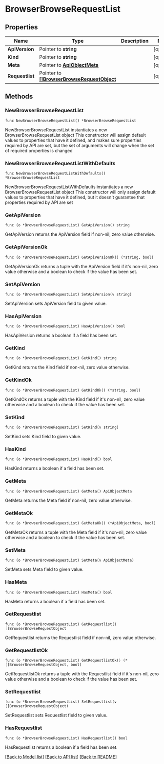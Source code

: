 # BrowserBrowseRequestList

## Properties

Name | Type | Description | Notes
------------ | ------------- | ------------- | -------------
**ApiVersion** | Pointer to **string** |  | [optional] 
**Kind** | Pointer to **string** |  | [optional] 
**Meta** | Pointer to [**ApiObjectMeta**](apiObjectMeta.md) |  | [optional] 
**Requestlist** | Pointer to [**[]BrowserBrowseRequestObject**](BrowserBrowseRequestObject.md) |  | [optional] 

## Methods

### NewBrowserBrowseRequestList

`func NewBrowserBrowseRequestList() *BrowserBrowseRequestList`

NewBrowserBrowseRequestList instantiates a new BrowserBrowseRequestList object
This constructor will assign default values to properties that have it defined,
and makes sure properties required by API are set, but the set of arguments
will change when the set of required properties is changed

### NewBrowserBrowseRequestListWithDefaults

`func NewBrowserBrowseRequestListWithDefaults() *BrowserBrowseRequestList`

NewBrowserBrowseRequestListWithDefaults instantiates a new BrowserBrowseRequestList object
This constructor will only assign default values to properties that have it defined,
but it doesn't guarantee that properties required by API are set

### GetApiVersion

`func (o *BrowserBrowseRequestList) GetApiVersion() string`

GetApiVersion returns the ApiVersion field if non-nil, zero value otherwise.

### GetApiVersionOk

`func (o *BrowserBrowseRequestList) GetApiVersionOk() (*string, bool)`

GetApiVersionOk returns a tuple with the ApiVersion field if it's non-nil, zero value otherwise
and a boolean to check if the value has been set.

### SetApiVersion

`func (o *BrowserBrowseRequestList) SetApiVersion(v string)`

SetApiVersion sets ApiVersion field to given value.

### HasApiVersion

`func (o *BrowserBrowseRequestList) HasApiVersion() bool`

HasApiVersion returns a boolean if a field has been set.

### GetKind

`func (o *BrowserBrowseRequestList) GetKind() string`

GetKind returns the Kind field if non-nil, zero value otherwise.

### GetKindOk

`func (o *BrowserBrowseRequestList) GetKindOk() (*string, bool)`

GetKindOk returns a tuple with the Kind field if it's non-nil, zero value otherwise
and a boolean to check if the value has been set.

### SetKind

`func (o *BrowserBrowseRequestList) SetKind(v string)`

SetKind sets Kind field to given value.

### HasKind

`func (o *BrowserBrowseRequestList) HasKind() bool`

HasKind returns a boolean if a field has been set.

### GetMeta

`func (o *BrowserBrowseRequestList) GetMeta() ApiObjectMeta`

GetMeta returns the Meta field if non-nil, zero value otherwise.

### GetMetaOk

`func (o *BrowserBrowseRequestList) GetMetaOk() (*ApiObjectMeta, bool)`

GetMetaOk returns a tuple with the Meta field if it's non-nil, zero value otherwise
and a boolean to check if the value has been set.

### SetMeta

`func (o *BrowserBrowseRequestList) SetMeta(v ApiObjectMeta)`

SetMeta sets Meta field to given value.

### HasMeta

`func (o *BrowserBrowseRequestList) HasMeta() bool`

HasMeta returns a boolean if a field has been set.

### GetRequestlist

`func (o *BrowserBrowseRequestList) GetRequestlist() []BrowserBrowseRequestObject`

GetRequestlist returns the Requestlist field if non-nil, zero value otherwise.

### GetRequestlistOk

`func (o *BrowserBrowseRequestList) GetRequestlistOk() (*[]BrowserBrowseRequestObject, bool)`

GetRequestlistOk returns a tuple with the Requestlist field if it's non-nil, zero value otherwise
and a boolean to check if the value has been set.

### SetRequestlist

`func (o *BrowserBrowseRequestList) SetRequestlist(v []BrowserBrowseRequestObject)`

SetRequestlist sets Requestlist field to given value.

### HasRequestlist

`func (o *BrowserBrowseRequestList) HasRequestlist() bool`

HasRequestlist returns a boolean if a field has been set.


[[Back to Model list]](../README.md#documentation-for-models) [[Back to API list]](../README.md#documentation-for-api-endpoints) [[Back to README]](../README.md)


